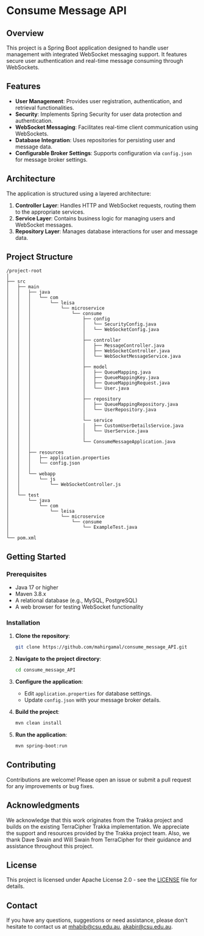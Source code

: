 
# Consume Message API

## Overview

This project is a Spring Boot application designed to handle user management with integrated WebSocket messaging support. It features secure user authentication and real-time message consuming through WebSockets.

## Features

- **User Management**: Provides user registration, authentication, and retrieval functionalities.
- **Security**: Implements Spring Security for user data protection and authentication.
- **WebSocket Messaging**: Facilitates real-time client communication using WebSockets.
- **Database Integration**: Uses repositories for persisting user and message data.
- **Configurable Broker Settings**: Supports configuration via `config.json` for message broker settings.

## Architecture

The application is structured using a layered architecture:

1. **Controller Layer**: Handles HTTP and WebSocket requests, routing them to the appropriate services.
2. **Service Layer**: Contains business logic for managing users and WebSocket messages.
3. **Repository Layer**: Manages database interactions for user and message data.

## Project Structure

```
/project-root
│
├── src
│   ├── main
│   │   ├── java
│   │   │   └── com
│   │   │       └── leisa
│   │   │           └── microservice
│   │   │               └── consume
│   │   │                   ├── config
│   │   │                   │   └── SecurityConfig.java
│   │   │                   │   └── WebSocketConfig.java
│   │   │                   │
│   │   │                   ├── controller
│   │   │                   │   ├── MessageController.java
│   │   │                   │   ├── WebSocketController.java
│   │   │                   │   └── WebSocketMessageService.java
│   │   │                   │
│   │   │                   ├── model
│   │   │                   │   ├── QueueMapping.java
│   │   │                   │   ├── QueueMappingKey.java
│   │   │                   │   ├── QueueMappingRequest.java
│   │   │                   │   └── User.java
│   │   │                   │
│   │   │                   ├── repository
│   │   │                   │   ├── QueueMappingRepository.java
│   │   │                   │   └── UserRepository.java
│   │   │                   │
│   │   │                   └── service
│   │   │                   │   ├── CustomUserDetailsService.java
│   │   │                   │   └── UserService.java
│   │   │                   │
│   │   │                   └── ConsumeMessageApplication.java
│   │   │
│   │   ├── resources
│   │   │   ├── application.properties
│   │   │   └── config.json
│   │   │
│   │   └── webapp
│   │       └── js
│   │           └── WebSocketController.js
│   │
│   └── test
│       └── java
│           └── com
│               └── leisa
│                   └── microservice
│                       └── consume
│                           └── ExampleTest.java
│
└── pom.xml
```

## Getting Started

### Prerequisites

- Java 17 or higher
- Maven 3.8.x
- A relational database (e.g., MySQL, PostgreSQL)
- A web browser for testing WebSocket functionality

### Installation

1. **Clone the repository**:
    ```bash
    git clone https://github.com/mahirgamal/consume_message_API.git
    ```
2. **Navigate to the project directory**:
    ```bash
    cd consume_message_API
    ```
3. **Configure the application**:
   - Edit `application.properties` for database settings.
   - Update `config.json` with your message broker details.

4. **Build the project**:
    ```bash
    mvn clean install
    ```

5. **Run the application**:
    ```bash
    mvn spring-boot:run
    ```



## Contributing
Contributions are welcome! Please open an issue or submit a pull request for any improvements or bug fixes.

## Acknowledgments
We acknowledge that this work originates from the Trakka project and builds on the existing TerraCipher Trakka implementation. We appreciate the support and resources provided by the Trakka project team. Also, we thank Dave Swain and Will Swain from TerraCipher for their guidance and assistance throughout this project.


## License
This project is licensed under Apache License 2.0 - see the [LICENSE][lic] file for details.

## Contact
If you have any questions, suggestions or need assistance, please don't hesitate to contact us at mhabib@csu.edu.au, akabir@csu.edu.au.

[//]: #
  [lic]: <https://github.com/mahirgamal/consume_message_API/blob/main/LICENSE>


